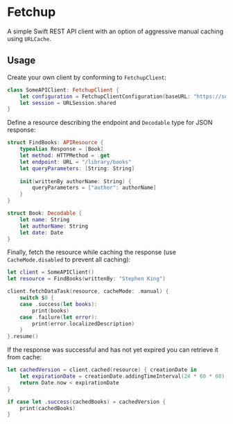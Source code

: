# Fetchup

A simple Swift REST API client with an option of aggressive manual caching using `URLCache`.

## Usage

Create your own client by conforming to `FetchupClient`:
```swift
class SomeAPIClient: FetchupClient {
    let configuration = FetchupClientConfiguration(baseURL: "https://someserver.com/rest")
    let session = URLSession.shared
}
```


Define a resource describing the endpoint and `Decodable` type for JSON response:
```swift
struct FindBooks: APIResource {
    typealias Response = [Book]
    let method: HTTPMethod = .get
    let endpoint: URL = "/library/books"
    let queryParameters: [String: String]
    
    init(writtenBy authorName: String) {
        queryParameters = ["author": authorName]
    }
}

struct Book: Decodable {
    let name: String
    let authorName: String
    let date: Date
}
```

Finally, fetch the resource while caching the response (use `CacheMode.disabled` to prevent all caching):
```swift
let client = SomeAPIClient()
let resource = FindBooks(writtenBy: "Stephen King")

client.fetchDataTask(resource, cacheMode: .manual) {
    switch $0 {
    case .success(let books):
        print(books)
    case .failure(let error):
        print(error.localizedDescription)
    }
}.resume()
```

If the response was successful and has not yet expired you can retrieve it from cache:
```swift
let cachedVersion = client.cached(resource) { creationDate in
    let expirationDate = creationDate.addingTimeInterval(24 * 60 * 60)
    return Date.now < expirationDate
}

if case let .success(cachedBooks) = cachedVersion {
    print(cachedBooks)
}
```
